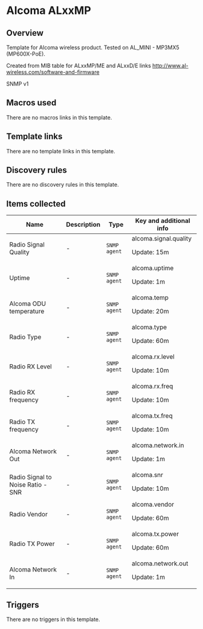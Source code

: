 # Alcoma ALxxMP

## Overview

Template for Alcoma wireless product. Tested on AL\_MINI - MP3MX5 (MP600X-PoE).


Created from MIB table for ALxxMP/ME and ALxxD/E links <http://www.al-wireless.com/software-and-firmware>


SNMP v1



## Macros used

There are no macros links in this template.

## Template links

There are no template links in this template.

## Discovery rules

There are no discovery rules in this template.

## Items collected

|Name|Description|Type|Key and additional info|
|----|-----------|----|----|
|Radio Signal Quality|<p>-</p>|`SNMP agent`|alcoma.signal.quality<p>Update: 15m</p>|
|Uptime|<p>-</p>|`SNMP agent`|alcoma.uptime<p>Update: 1m</p>|
|Alcoma ODU temperature|<p>-</p>|`SNMP agent`|alcoma.temp<p>Update: 20m</p>|
|Radio Type|<p>-</p>|`SNMP agent`|alcoma.type<p>Update: 60m</p>|
|Radio RX Level|<p>-</p>|`SNMP agent`|alcoma.rx.level<p>Update: 10m</p>|
|Radio RX frequency|<p>-</p>|`SNMP agent`|alcoma.rx.freq<p>Update: 10m</p>|
|Radio TX frequency|<p>-</p>|`SNMP agent`|alcoma.tx.freq<p>Update: 10m</p>|
|Alcoma Network Out|<p>-</p>|`SNMP agent`|alcoma.network.in<p>Update: 1m</p>|
|Radio Signal to Noise Ratio - SNR|<p>-</p>|`SNMP agent`|alcoma.snr<p>Update: 10m</p>|
|Radio Vendor|<p>-</p>|`SNMP agent`|alcoma.vendor<p>Update: 60m</p>|
|Radio TX Power|<p>-</p>|`SNMP agent`|alcoma.tx.power<p>Update: 60m</p>|
|Alcoma Network In|<p>-</p>|`SNMP agent`|alcoma.network.out<p>Update: 1m</p>|
## Triggers

There are no triggers in this template.

